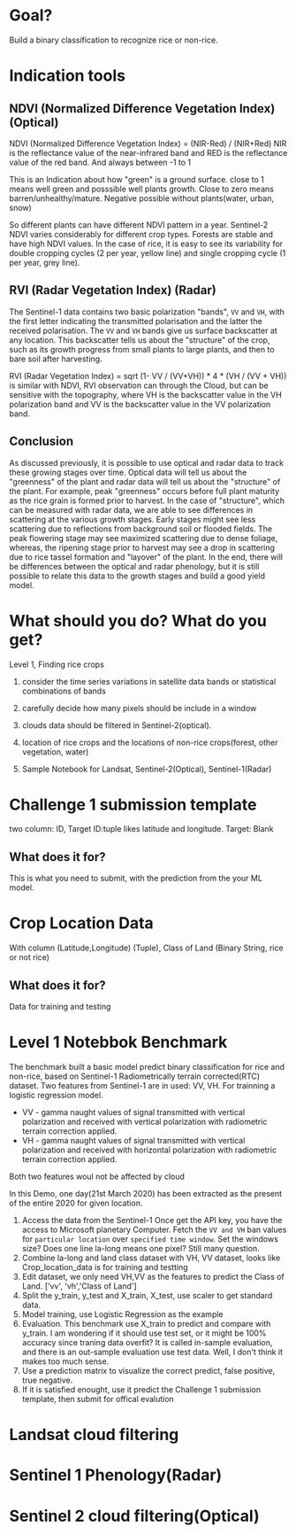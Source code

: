 # Goal?
Build a binary classification to recognize rice or non-rice.

# Indication tools
## NDVI (Normalized Difference Vegetation Index) (Optical)
NDVI (Normalized Difference Vegetation Index) = (NIR-Red) / (NIR+Red)
NIR is the reflectance value of the near-infrared band and RED is the reflectance value of the red band. And always between -1 to 1

This is an Indication about how "green" is a ground surface. close to 1 means well green and posssible well plants growth. Close to zero means barren/unhealthy/mature. Negative possible without plants(water, urban, snow)

So different plants can have different NDVI pattern in a year.
Sentinel-2 NDVI varies considerably for different crop types. Forests are stable and have high NDVI values. In the case of rice, it is easy to see its variability for double cropping cycles (2 per year, yellow line) and single cropping cycle (1 per year, grey line).

## RVI (Radar Vegetation Index) (Radar)
The Sentinel-1 data contains two basic polarization "bands", ```VV``` and ```VH```, with the first letter indicating the transmitted polarisation and the latter the received polarisation. 
The ```VV``` and ```VH``` bands give us surface backscatter at any location. This backscatter tells us about the "structure" of the crop, such as its growth progress from small plants to large plants, and then to bare soil after harvesting.

RVI (Radar Vegetation Index) = sqrt (1- VV / (VV+VH)) * 4 * (VH / (VV + VH))
is similar with NDVI, RVI observation can through the Cloud, but can be sensitive with the topography, where VH is the backscatter value in the VH polarization band and VV is the backscatter value in the VV polarization band.

## Conclusion
As discussed previously, it is possible to use optical and radar data to track these growing stages over time. Optical data will tell us about the "greenness" of the plant and radar data will tell us about the "structure" of the plant. For example, peak "greenness" occurs before full plant maturity as the rice grain is formed prior to harvest. In the case of "structure", which can be measured with radar data, we are able to see differences in scattering at the various growth stages. Early stages might see less scattering due to reflections from background soil or flooded fields. The peak flowering stage may see maximized scattering due to dense foliage, whereas, the ripening stage prior to harvest may see a drop in scattering due to rice tassel formation and "layover" of the plant. In the end, there will be differences between the optical and radar phenology, but it is still possible to relate this data to the growth stages and build a good yield model. 

# What should you do? What do you get?
Level 1, Finding rice crops
1. consider the time series variations in satellite data bands or statistical combinations of bands
2. carefully decide how many pixels should be include in a window
3. clouds data should be filtered in Sentinel-2(optical).

1. location of rice crops and the locations of non-rice crops(forest, other vegetation, water)
2. Sample Notebook for Landsat, Sentinel-2(Optical), Sentinel-1(Radar)

# Challenge 1 submission template
two column: ID, Target
ID:tuple likes latitude and longitude.
Target: Blank
## What does it for?
This is what you need to submit, with the prediction from the your ML model.

# Crop Location Data
With column (Latitude,Longitude) (Tuple), Class of Land (Binary String, rice or not rice)
## What does it for?
Data for training and testing

# Level 1 Notebbok Benchmark
The benchmark built a basic model predict binary classification for rice and non-rice, based on Sentinel-1 Radiometrically terrain corrected(RTC) dataset.
Two features from Sentinel-1 are in used: VV, VH. For trainning a logistic regression model.
<ul>
<li>VV - gamma naught values of signal transmitted with vertical polarization and received with vertical polarization with radiometric terrain correction applied.

<li>VH - gamma naught values of signal transmitted with vertical polarization and received with horizontal polarization with radiometric terrain correction applied.
</ul>
Both two features woul not be affected by cloud

In this Demo, one day(21st March 2020) has been extracted as the present of the entire 2020 for given location.

1. Access the data from the Sentinel-1
Once get the API key, you have the access to Microsoft planetary Computer. Fetch the ```VV and VH``` ban values for ```particular location``` over ```specified time window```.
Set the windows size? Does one line la-long means one pixel? Still many question.
2. Combine la-long and land class dataset with VH, VV dataset, looks like Crop_location_data is for training and testting
3. Edit dataset, we only need VH,VV as the features to predict the Class of Land. ['vv', 'vh','Class of Land']
4. Split the y_train, y_test and X_train, X_test, use scaler to get standard data.
5. Model training, use Logistic Regression as the example
6. Evaluation. This benchmark use X_train to predict and compare with y_train. I am wondering if it should use test set, or it might be 100% accuracy since traning data overfit?
It is called in-sample evaluation, and there is an out-sample evaluation use test data. Well, I don't think it makes too much sense.
7. Use a prediction matrix to visualize the correct predict, false positive, true negative.
8. If it is satisfied enought, use it predict the Challenge 1 submission template, then submit for offical evalution

# Landsat cloud filtering

# Sentinel 1 Phenology(Radar)

# Sentinel 2 cloud filtering(Optical)

